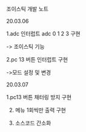 조이스틱 개발 노트

20.03.06


1.adc 인터럽트  adc 0 1 2 3 구현


-> 조이스틱 기능


2.pc 13 버튼 인터럽트 구현


->모드 설정 및 변경


20.03.07


1.pc13 버튼 채터링 방지 구현


2. 메뉴 1회씩만 출력 구현


3. 소스코드 간소화


